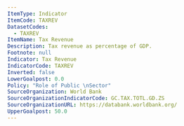 ```yaml
---
ItemType: Indicator
ItemCode: TAXREV
DatasetCodes:
  - TAXREV
ItemName: Tax Revenue
Description: Tax revenue as percentage of GDP.
Footnote: null
Indicator: Tax Revenue
IndicatorCode: TAXREV
Inverted: false
LowerGoalpost: 0.0
Policy: "Role of Public \nSector"
SourceOrganization: World Bank
SourceOrganizationIndicatorCode: GC.TAX.TOTL.GD.ZS
SourceOrganizationURL: https://databank.worldbank.org/
UpperGoalpost: 50.0
---
```


